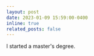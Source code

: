 ```yaml
---
layout: post
date: 2023-01-09 15:59:00-0400
inline: true
related_posts: false
---
```


I started a master's degree.
